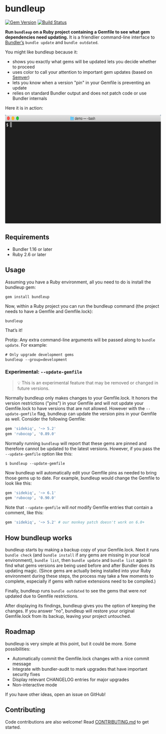# bundleup

[![Gem Version](https://badge.fury.io/rb/bundleup.svg)](http://badge.fury.io/rb/bundleup)
[![Build Status](https://mattbrictson.semaphoreci.com/badges/bundleup/branches/main.svg?style=shields)](https://mattbrictson.semaphoreci.com/projects/bundleup)

**Run `bundleup` on a Ruby project containing a Gemfile to see what gem dependencies need updating.** It is a friendlier command-line interface to [Bundler’s][bundler] `bundle update` and `bundle outdated`.

You might like bundleup because it:

- shows you exactly what gems will be updated lets you decide whether to proceed
- uses color to call your attention to important gem updates (based on [Semver][])
- lets you know when a version "pin" in your Gemfile is preventing an update
- relies on standard Bundler output and does not patch code or use Bundler internals

Here it is in action:

<img src="./demo.gif" width="682" height="351" alt="Sample output">

## Requirements

- Bundler 1.16 or later
- Ruby 2.6 or later

## Usage

Assuming you have a Ruby environment, all you need to do is install the bundleup gem:

```
gem install bundleup
```

Now, within a Ruby project you can run the bundleup command (the project needs to have a Gemfile and Gemfile.lock):

```
bundleup
```

That’s it!

Protip: Any extra command-line arguments will be passed along to `bundle update`. For example:

```
# Only upgrade development gems
bundleup --group=development
```

### Experimental: `--update-gemfile`

> 💡 This is an experimental feature that may be removed or changed in future versions.

Normally bundleup only makes changes to your Gemfile.lock. It honors the version restrictions ("pins") in your Gemfile and will not update your Gemfile.lock to have versions that are not allowed. However with the `--update-gemfile` flag, bundleup can update the version pins in your Gemfile as well. Consider the following Gemfile:

```ruby
gem 'sidekiq', '~> 5.2'
gem 'rubocop', '0.89.0'
```

Normally running `bundleup` will report that these gems are pinned and therefore cannot be updated to the latest versions. However, if you pass the `--update-gemfile` option like this:

```
$ bundleup --update-gemfile
```

Now bundleup will automatically edit your Gemfile pins as needed to bring those gems up to date. For example, bundleup would change the Gemfile to look like this:

```ruby
gem 'sidekiq', '~> 6.1'
gem 'rubocop', '0.90.0'
```

Note that `--update-gemfile` will _not_ modify Gemfile entries that contain a comment, like this:

```ruby
gem 'sidekiq', '~> 5.2' # our monkey patch doesn't work on 6.0+
```

## How bundleup works

bundleup starts by making a backup copy of your Gemfile.lock. Next it runs `bundle check` (and `bundle install` if any gems are missing in your local environment), `bundle list`, then `bundle update` and `bundle list` again to find what gems versions are being used before and after Bundler does its updating magic. (Since gems are actually being installed into your Ruby environment during these steps, the process may take a few moments to complete, especially if gems with native extensions need to be compiled.)

Finally, bundleup runs `bundle outdated` to see the gems that were _not_ updated due to Gemfile restrictions.

After displaying its findings, bundleup gives you the option of keeping the changes. If you answer "no", bundleup will restore your original Gemfile.lock from its backup, leaving your project untouched.

## Roadmap

bundleup is very simple at this point, but it could be more. Some possibilities:

- Automatically commit the Gemfile.lock changes with a nice commit message
- Integrate with bundler-audit to mark upgrades that have important security fixes
- Display relevant CHANGELOG entries for major upgrades
- Non-interactive mode

If you have other ideas, open an issue on GitHub!

## Contributing

Code contributions are also welcome! Read [CONTRIBUTING.md](CONTRIBUTING.md) to get started.

[bundler]: http://bundler.io
[semver]: http://semver.org
